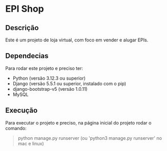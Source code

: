 # EPI Shop

## Descrição
Este é um projeto de loja virtual, com foco em vender e alugar EPIs.

## Dependecias
Para rodar este projeto e preciso ter:
- Python (versão 3.12.3 ou superior)
- Django (versão 5.5.1 ou superior, instalado com o pip)
- django-bootstrap-v5 (versão 1.0.11)
- MySQL

## Execução
Para executar o projeto e preciso, na página inicial do projeto rodar o comando:
> python manage.py runserver (ou 'python3 manage.py runserver' no mac e linux)
